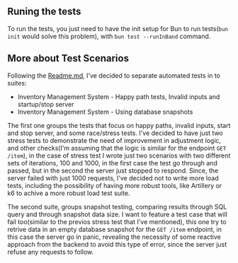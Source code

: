 ## Runing the tests

To run the tests, you just need to have the init setup for Bun to run tests(`bun init` would solve this problem), with `bun test --runInBand` command.

## More about Test Scenarios

Following the [Readme.md](./README.md), I've decided to separate automated tests in to suites:

- Inventory Management System - Happy path tests, Invalid inputs and startup/stop server
- Inventory Management System - Using database snapshots

The first one groups the tests that focus on happy paths, invalid inputs, start and stop server, and some race/stress tests. I've decided to have just two stress tests to demonstrate the need of improvement in adjustment logic, and other checks(I'm assuming that the logic is similar for the endpoint `GET /item`), in the case of stress test I wrote just two scenarios with two different sets of iterations, 100 and 1000, in the first case the test go through and passed, but in the second the server just stopped to respond. Since, the server failed with just 1000 requests, I've decided not to write more load tests, including the possibility of having more robust tools, like Artillery or k6 to achive a more robust load test suite.

The second suite, groups snapshot testing, comparing results through SQL query and through snapshot data size. I want to feature a test case that will fail too(similar to the previos stress test that I've mentioned), this one try to retrive data in an empty database snapshot for the `GET /item` endpoint, in this case the server go in panic, revealing the necessity of some reactive approach from the backend to avoid this type of error, since the server just refuse any requests to follow.
